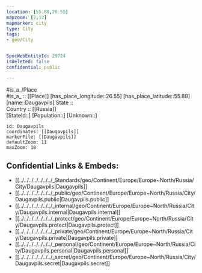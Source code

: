 ```yaml
---
location: [55.88,26.55] 
mapzoom: [7,12] 
mapmarker: city 
type: City
tags:
- geo/City


SpocWebEntityId: 29724
isDeleted: false
confidential: public

---
```

#is_a_/Place  
#is_a_ :: [[Place]] 
[has_place_longitude::26.55] 
[has_place_latitude::55.88] 
[name::Daugavpils] 
State ::  
Country :: [[Russia]]  
[StateId::] 
[Population::] 
[Unknown::] 


```leaflet
id: Daugavpils
coordinates: [[Daugavpils]] 
markerFile: [[Daugavpils]] 
defaultZoom: 11 
maxZoom: 18
```


## Confidential Links & Embeds: 
- [[../../../../../../../_Standards/geo/Continent/Europe/Europe~North/Russia/City/Daugavpils|Daugavpils]] 
- [[../../../../../../../_public/geo/Continent/Europe/Europe~North/Russia/City/Daugavpils.public|Daugavpils.public]] 
- [[../../../../../../../_internal/geo/Continent/Europe/Europe~North/Russia/City/Daugavpils.internal|Daugavpils.internal]] 
- [[../../../../../../../_protect/geo/Continent/Europe/Europe~North/Russia/City/Daugavpils.protect|Daugavpils.protect]] 
- [[../../../../../../../_private/geo/Continent/Europe/Europe~North/Russia/City/Daugavpils.private|Daugavpils.private]] 
- [[../../../../../../../_personal/geo/Continent/Europe/Europe~North/Russia/City/Daugavpils.personal|Daugavpils.personal]] 
- [[../../../../../../../_secret/geo/Continent/Europe/Europe~North/Russia/City/Daugavpils.secret|Daugavpils.secret]] 

